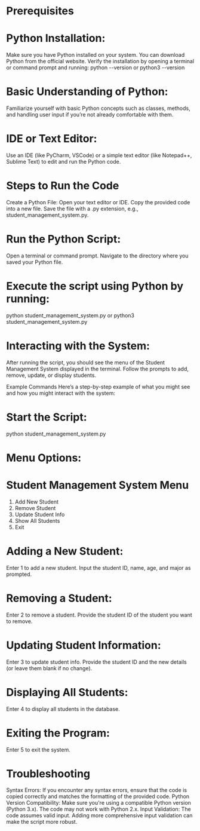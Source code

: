 # Prerequisites

# Python Installation:
Make sure you have Python installed on your system. You can download Python from the official website.
Verify the installation by opening a terminal or command prompt and running:
python --version
or
python3 --version

# Basic Understanding of Python:
Familiarize yourself with basic Python concepts such as classes, methods, and handling user input if you’re not already comfortable with them.

# IDE or Text Editor:
Use an IDE (like PyCharm, VSCode) or a simple text editor (like Notepad++, Sublime Text) to edit and run the Python code.

# Steps to Run the Code

Create a Python File:
Open your text editor or IDE.
Copy the provided code into a new file.
Save the file with a .py extension, e.g., student_management_system.py.

# Run the Python Script:
Open a terminal or command prompt.
Navigate to the directory where you saved your Python file.

# Execute the script using Python by running:
python student_management_system.py
or
python3 student_management_system.py

# Interacting with the System:
After running the script, you should see the menu of the Student Management System displayed in the terminal.
Follow the prompts to add, remove, update, or display students.

Example Commands
Here’s a step-by-step example of what you might see and how you might interact with the system:

# Start the Script:
python student_management_system.py

# Menu Options:

# Student Management System Menu
1. Add New Student
2. Remove Student
3. Update Student Info
4. Show All Students
5. Exit
   
# Adding a New Student:
Enter 1 to add a new student.
Input the student ID, name, age, and major as prompted.

# Removing a Student:
Enter 2 to remove a student.
Provide the student ID of the student you want to remove.

# Updating Student Information:
Enter 3 to update student info.
Provide the student ID and the new details (or leave them blank if no change).

# Displaying All Students:
Enter 4 to display all students in the database.

# Exiting the Program:
Enter 5 to exit the system.

# Troubleshooting
Syntax Errors: If you encounter any syntax errors, ensure that the code is copied correctly and matches the formatting of the provided code.
Python Version Compatibility: Make sure you're using a compatible Python version (Python 3.x). The code may not work with Python 2.x.
Input Validation: The code assumes valid input. Adding more comprehensive input validation can make the script more robust.
